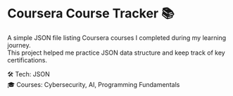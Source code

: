 # Coursera Course Tracker 📚

A simple JSON file listing Coursera courses I completed during my learning journey.  
This project helped me practice JSON data structure and keep track of key certifications.

🛠 Tech: JSON  
🎓 Courses: Cybersecurity, AI, Programming Fundamentals
